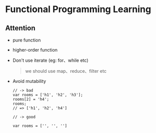 # Functional Programming Learning

## Attention

* pure function

* higher-order function

* Don't use iterate (eg: for、while etc)

  > we should use map、reduce、filter etc
  
* Avoid mutability

    ```
    // -> bad
    var rooms = ['h1', 'h2', 'h3'];
    rooms[2] = 'h4';
    rooms;
    // => ['h1', 'h2', 'h4']
    
    // -> good
    
    var rooms = ['', '', '']
    ```

